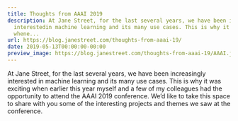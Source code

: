 ```yaml
---
title: Thoughts from AAAI 2019
description: At Jane Street, for the last several years, we have been increasingly
  interestedin machine learning and its many use cases. This is why it was exciting
  whene...
url: https://blog.janestreet.com/thoughts-from-aaai-19/
date: 2019-05-13T00:00:00-00:00
preview_image: https://blog.janestreet.com/thoughts-from-aaai-19/AAAI.jpg
---
```


<p>At Jane Street, for the last several years, we have been increasingly interested
in machine learning and its many use cases. This is why it was exciting when
earlier this year myself and a few of my colleagues had the opportunity to
attend the AAAI 2019 conference. We’d like to take this space to share with you
some of the interesting projects and themes we saw at the conference.</p>
